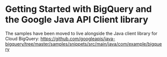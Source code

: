 # Getting Started with BigQuery and the Google Java API Client library

The samples have been moved to live alongside the Java client library for Cloud BigQuery:
https://github.com/googleapis/java-bigquery/tree/master/samples/snippets/src/main/java/com/example/bigquery
